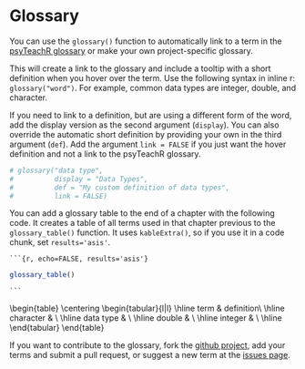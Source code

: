 # Glossary

You can use the `glossary()` function to automatically link to a term in the [psyTeachR glossary](https://psyteachr.github.io/glossary/) or make your own project-specific glossary.

This will create a link to the glossary and include a tooltip with a short definition when you hover over the term. Use the following syntax in inline r: `glossary("word")`. For example, common <a class='glossary'>data types<span class='def'></span></a> are <a class='glossary'>integer<span class='def'></span></a>, <a class='glossary'>double<span class='def'></span></a>, and <a class='glossary'>character<span class='def'></span></a>.

If you need to link to a definition, but are using a different form of the word, add the display version as the second argument (`display`). You can also override the automatic short definition by providing your own in the third argument (`def`). Add the argument `link = FALSE` if you just want the hover definition and not a link to the psyTeachR glossary.


```r
# glossary("data type", 
#          display = "Data Types", 
#          def = "My custom definition of data types", 
#          link = FALSE)
```

You can add a glossary table to the end of a chapter with the following code. It creates a table of all terms used in that chapter previous to the `glossary_table()` function. It uses `kableExtra()`, so if you use it in a code chunk, set `results='asis'`.

<div class='verbatim'><pre class='sourceCode r'><code class='sourceCode R'>&#96;&#96;&#96;{r, echo=FALSE, results='asis'}</code></pre>

```r
glossary_table()
```

<pre class='sourceCode r'><code class='sourceCode R'>&#96;&#96;&#96;</code></pre></div>

\begin{table}
\centering
\begin{tabular}{l|l}
\hline
term & definition\\
\hline
character & \\
\hline
data type & \\
\hline
double & \\
\hline
integer & \\
\hline
\end{tabular}
\end{table}



If you want to contribute to the glossary, fork the [github project](https://github.com/PsyTeachR/glossary), add your terms and submit a pull request, or suggest a new term at the [issues page](https://github.com/PsyTeachR/glossary/issues).
